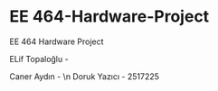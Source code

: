 # EE 464-Hardware-Project
EE 464 Hardware Project

ELif Topaloğlu - 

Caner Aydın - \n
Doruk Yazıcı - 2517225
